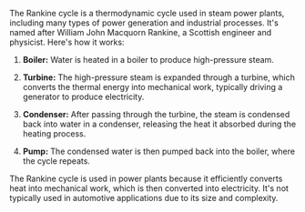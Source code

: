 The Rankine cycle is a thermodynamic cycle used in steam power plants, including many types of power generation and industrial processes. It's named after William John Macquorn Rankine, a Scottish engineer and physicist. Here's how it works:

1. **Boiler:** Water is heated in a boiler to produce high-pressure steam.
    
2. **Turbine:** The high-pressure steam is expanded through a turbine, which converts the thermal energy into mechanical work, typically driving a generator to produce electricity.
    
3. **Condenser:** After passing through the turbine, the steam is condensed back into water in a condenser, releasing the heat it absorbed during the heating process.
    
4. **Pump:** The condensed water is then pumped back into the boiler, where the cycle repeats.
    

The Rankine cycle is used in power plants because it efficiently converts heat into mechanical work, which is then converted into electricity. It's not typically used in automotive applications due to its size and complexity.
